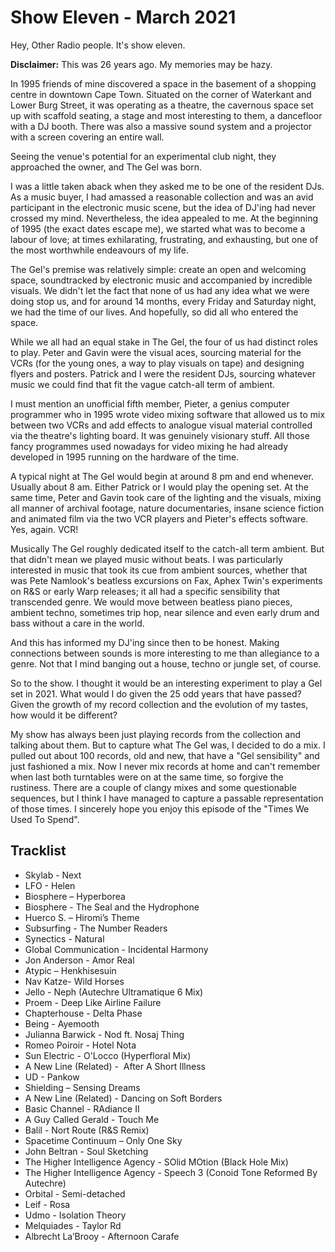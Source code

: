 # Show Eleven - March 2021

Hey, Other Radio people. It's show eleven.

**Disclaimer:** This was 26 years ago. My memories may be hazy.

In 1995 friends of mine discovered a space in the basement of a shopping centre in downtown Cape Town. Situated on the corner of Waterkant and Lower Burg Street, it was operating as a theatre, the cavernous space set up with scaffold seating, a stage and most interesting to them, a dancefloor with a DJ booth. There was also a massive sound system and a projector with a screen covering an entire wall.

Seeing the venue's potential for an experimental club night, they approached the owner, and The Gel was born.

I was a little taken aback when they asked me to be one of the resident DJs. As a music buyer, I had amassed a reasonable collection and was an avid participant in the electronic music scene, but the idea of DJ'ing had never crossed my mind. Nevertheless, the idea appealed to me. At the beginning of 1995 (the exact dates escape me), we started what was to become a labour of love; at times exhilarating, frustrating, and exhausting, but one of the most worthwhile endeavours of my life.

The Gel's premise was relatively simple: create an open and welcoming space, soundtracked by electronic music and accompanied by incredible visuals. We didn't let the fact that none of us had any idea what we were doing stop us, and for around 14 months, every Friday and Saturday night, we had the time of our lives. And hopefully, so did all who entered the space.

While we all had an equal stake in The Gel, the four of us had distinct roles to play. Peter and Gavin were the visual aces, sourcing material for the VCRs (for the young ones, a way to play visuals on tape) and designing flyers and posters. Patrick and I were the resident DJs, sourcing whatever music we could find that fit the vague catch-all term of ambient.

I must mention an unofficial fifth member, Pieter, a genius computer programmer who in 1995 wrote video mixing software that allowed us to mix between two VCRs and add effects to analogue visual material controlled via the theatre's lighting board. It was genuinely visionary stuff. All those fancy programmes used nowadays for video mixing he had already developed in 1995 running on the hardware of the time.

A typical night at The Gel would begin at around 8 pm and end whenever. Usually about 8 am.  Either Patrick or I  would play the opening set. At the same time, Peter and Gavin took care of the lighting and the visuals, mixing all manner of archival footage, nature documentaries, insane science fiction and animated film via the two VCR players and Pieter's effects software. Yes, again. VCR!

Musically The Gel roughly dedicated itself to the catch-all term ambient. But that didn't mean we played music without beats. I was particularly interested in music that took its cue from ambient sources, whether that was Pete Namlook's beatless excursions on Fax, Aphex Twin's experiments on R&S or early Warp releases; it all had a specific sensibility that transcended genre. We would move between beatless piano pieces, ambient techno, sometimes trip hop, near silence and even early drum and bass without a care in the world.

And this has informed my DJ'ing since then to be honest. Making connections between sounds is more interesting to me than allegiance to a genre. Not that I mind banging out a house, techno or jungle set, of course.

So to the show. I thought it would be an interesting experiment to play a Gel set in 2021. What would I do given the 25 odd years that have passed? Given the growth of my record collection and the evolution of my tastes, how would it be different?

My show has always been just playing records from the collection and talking about them. But to capture what The Gel was, I decided to do a mix. I pulled out about 100 records, old and new, that have a "Gel sensibility" and just fashioned a mix. Now I never mix records at home and can't remember when last both turntables were on at the same time, so forgive the rustiness. There are a couple of clangy mixes and some questionable sequences, but I think I have managed to capture a passable representation of those times.  I sincerely hope you enjoy this episode of the "Times We Used To Spend".

## Tracklist

- Skylab - Next
- LFO - Helen
- Biosphere ‎– Hyperborea
- Biosphere - The Seal and the Hydrophone
- Huerco S. ‎– Hiromi’s Theme
- Subsurfing - The Number Readers
- Synectics - Natural
- Global Communication - Incidental Harmony
- Jon Anderson - Amor Real
- Atypic ‎– Henkhisesuin
- Nav Katze- Wild Horses
- Jello - Neph (Autechre Ultramatique 6 Mix)
- Proem - Deep Like Airline Failure
- Chapterhouse - Delta Phase
- Being - Ayemooth
- Julianna Barwick - Nod ft. Nosaj Thing
- Romeo Poiroir - Hotel Nota
- Sun Electric - O'Locco (Hyperfloral Mix)
- A New Line (Related) -  After A Short Illness
- UD - Pankow
- Shielding ‎– Sensing Dreams
- A New Line (Related) - Dancing on Soft Borders
- Basic Channel - RAdiance II
- A Guy Called Gerald - Touch Me
- Balil - Nort Route (R&S Remix)
- Spacetime Continuum ‎– Only One Sky
- John Beltran - Soul Sketching
- The Higher Intelligence Agency - SOlid MOtion (Black Hole Mix)
- The Higher Intelligence Agency - Speech 3 (Conoid Tone Reformed By Autechre)
- Orbital - Semi-detached
- Leif - Rosa
- Udmo - Isolation Theory
- Melquiades - Taylor Rd
- Albrecht La’Brooy - Afternoon Carafe